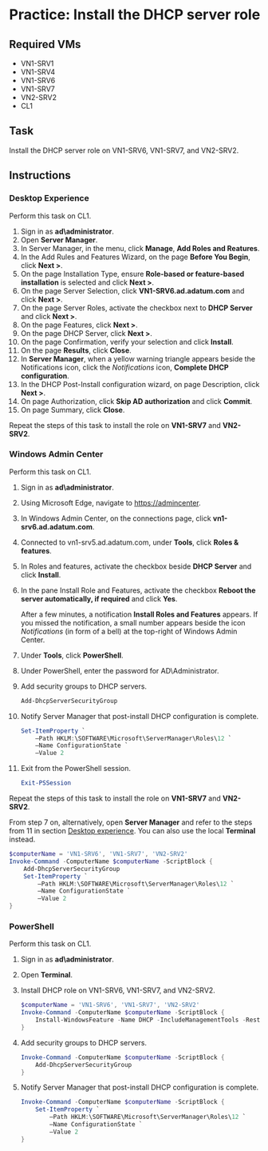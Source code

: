 # Practice: Install the DHCP server role

## Required VMs

* VN1-SRV1
* VN1-SRV4
* VN1-SRV6
* VN1-SRV7
* VN2-SRV2
* CL1

## Task

Install the DHCP server role on VN1-SRV6, VN1-SRV7, and VN2-SRV2.

## Instructions

### Desktop Experience

Perform this task on CL1.

1. Sign in as **ad\administrator**.
1. Open **Server Manager**.
1. In Server Manager, in the menu, click **Manage**, **Add Roles and Reatures**.
1. In the Add Rules and Features Wizard, on the page **Before You Begin**, click **Next >**.
1. On the page Installation Type, ensure **Role-based or feature-based installation** is selected and click **Next >**.
1. On the page Server Selection, click **VN1-SRV6.ad.adatum.com** and click **Next >**.
1. On the page Server Roles, activate the checkbox next to **DHCP Server** and click **Next >**.
1. On the page Features, click **Next >**.
1. On the page DHCP Server, click **Next >**.
1. On the page Confirmation, verify your selection and click **Install**.
1. On the page **Results**, click **Close**.
1. In **Server Manager**, when a yellow warning triangle appears beside the Notifications icon, click the *Notifications* icon, **Complete DHCP configuration**.
1. In the DHCP Post-Install configuration wizard, on page Description, click **Next >**.
1. On page Authorization, click **Skip AD authorization** and click **Commit**.
1. On page Summary, click **Close**.

Repeat the steps of this task to install the role on **VN1-SRV7** and **VN2-SRV2**.

### Windows Admin Center

Perform this task on CL1.

1. Sign in as **ad\administrator**.
1. Using Microsoft Edge, navigate to <https://admincenter>.
1. In Windows Admin Center, on the connections page, click **vn1-srv6.ad.adatum.com**.
1. Connected to vn1-srv5.ad.adatum.com, under **Tools**, click **Roles & features**.
1. In Roles and features, activate the checkbox beside **DHCP Server** and click **Install**.
1. In the pane Install Role and Features, activate the checkbox **Reboot the server automatically, if required** and click **Yes**.

    After a few minutes, a notification **Install Roles and Features** appears. If you missed the notification, a small number appears beside the icon *Notifications* (in form of a bell) at the top-right of Windows Admin Center.

1. Under **Tools**, click **PowerShell**.
1. Under PowerShell, enter the password for AD\Administrator.
1. Add security groups to DHCP servers.

    ````powershell
    Add-DhcpServerSecurityGroup
    ````

1. Notify Server Manager that post-install DHCP configuration is complete.

    ````powershell
    Set-ItemProperty `
        –Path HKLM:\SOFTWARE\Microsoft\ServerManager\Roles\12 `
        –Name ConfigurationState `
        –Value 2
    ````

1. Exit from the PowerShell session.

    ````powershell
    Exit-PSSession
    ````

Repeat the steps of this task to install the role on **VN1-SRV7** and **VN2-SRV2**.

From step 7 on, alternatively, open **Server Manager** and refer to the steps from 11 in section [Desktop experience](#desktop-experience). You can also use the local **Terminal** instead.

````powershell
$computerName = 'VN1-SRV6', 'VN1-SRV7', 'VN2-SRV2'
Invoke-Command -ComputerName $computerName -ScriptBlock {
    Add-DhcpServerSecurityGroup 
    Set-ItemProperty `
        –Path HKLM:\SOFTWARE\Microsoft\ServerManager\Roles\12 `
        –Name ConfigurationState `
        –Value 2
}
````

### PowerShell

Perform this task on CL1.

1. Sign in as **ad\administrator**.
1. Open **Terminal**.
1. Install DHCP role on VN1-SRV6, VN1-SRV7, and VN2-SRV2.

    ````powershell
    $computerName = 'VN1-SRV6', 'VN1-SRV7', 'VN2-SRV2'
    Invoke-Command -ComputerName $computerName -ScriptBlock {
        Install-WindowsFeature -Name DHCP -IncludeManagementTools -Restart 
    }
    ````

1. Add security groups to DHCP servers.

    ````powershell
    Invoke-Command -ComputerName $computerName -ScriptBlock {
        Add-DhcpServerSecurityGroup 
    }

1. Notify Server Manager that post-install DHCP configuration is complete.

    ````powershell
    Invoke-Command -ComputerName $computerName -ScriptBlock {
        Set-ItemProperty `
            –Path HKLM:\SOFTWARE\Microsoft\ServerManager\Roles\12 `
            –Name ConfigurationState `
            –Value 2
    }
    ````
